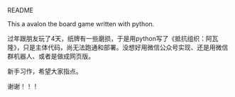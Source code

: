 README

This a avalon the board game written with python.

过年跟朋友玩了4天，纸牌有一些磨损，于是用python写了《抵抗组织：阿瓦隆》，只是主体代码，尚无法跑通和部署。没想好用微信公众号实现、还是用微信群机器人、或者是做成网页版。

新手习作，希望大家指点。

谢谢！！！